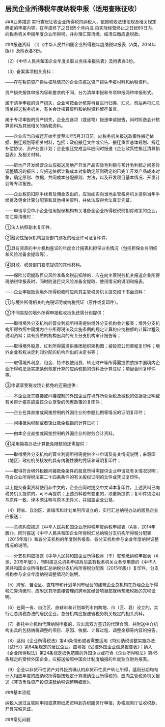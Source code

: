 ## 居民企业所得税年度纳税申报（适用查账征收）

###业务描述
     实行查账征收企业所得税的纳税人，依照税收法律法规及相关规定确定的申报内容，在年度终了之日起5个月内或
     自实际经营终止之日起60日内，向税务机关申报年度企业所得税，并办理汇算清缴，结清应缴应退税款。


###报送资料
（1）《中华人民共和国企业所得税年度纳税申报表（A类，2014年版）》及附表各3份。

（2）《中华人民共和国企业年度关联业务往来报告表》及附表各3份。

（3）备案事项相关资料：

——存在税前资产损失扣除情况的企业应报送资产损失申报材料和纳税资料。

资产损失按其申报内容和要求的不同，分为清单申报和专项申报两种申报形式。

属于清单申报的资产损失，企业可按会计核算科目进行归类、汇总，然后再将汇总清单报送税务机关，有关会计核算资料和纳税资料留存备查。

属于专项申报的资产损失，企业应逐项（或逐笔）报送申请报告，同时附送会计核算资料及其他相关的纳税资料。

——企业应当自搬迁开始年度至次年5月31日前，向税务机关报送政策性搬迁依据、搬迁规划等相关材料，包括：政府搬迁文件或公告、搬迁重置总体规划、拆迁补偿协议、资产处置计划；企业搬迁完成当年应同时报送《企业政策性搬迁清算损益表》及相关材料。

——房地产开发经营企业应报送房地产开发产品实际毛利额与预计毛利额之间差异调整情况的报告；应报送依据计税成本对象确定原则确定的已完工开发产品成本对象，确定原则、依据，共同成本分配原则、方法，以及开发项目基本情况、开发计划等专项报告。

——企业税前扣除手续费及佣金支出的，应当如实向当地主管税务机关提供当年手续费及佣金计算分配表和其他相关资料，并依法取得合法真实凭证。

——申请享受中小企业信用担保机构有关准备金企业所得税税前扣除政策的企业，在汇算清缴时：

①法人执照副本复印件，

②融资性担保机构监管部门颁发的经营许可证复印件，

③具有资质的中介机构鉴证的年度会计报表和担保业务情况（包括担保业务明细和风险准备金提取等），

④财政、税务部门要求提供的其他材料。

——保险公司提取巨灾风险准备金税前扣除的，应在向主管税务机关报送企业所得税纳税申报表时，同时附送巨灾风险准备金提取、使用情况的说明和报表。

——企业申报抵免境外所得税收时应向其主管税务机关提交如下书面资料：

①与境外所得相关的完税证明或纳税凭证（原件或复印件）。

②不同类型的境外所得申报税收抵免还需分别提供：

——取得境外分支机构的营业利润所得需提供境外分支机构会计报表；境外分支机构所得依照中国境内企业所得税法及实施条例的规定计算的应纳税额的计算过程及说明资料；具有资质的机构出具的有关分支机构审计报告等；

——取得境外股息、红利所得需提供集团组织架构图；被投资公司章程复印件；境外企业有权决定利润分配的机构作出的决定书等；

——取得境外利息、租金、特许权使用费、转让财产等所得需提供依照中国境内企业所得税法及实施条例规定计算的应纳税额的资料及计算过程；项目合同复印件等。

③申请享受税收饶让抵免的还需提供：

——本企业及其直接或间接控制的外国企业在境外所获免税及减税的依据及证明或有关审计报告披露该企业享受的优惠政策的复印件；

——企业在其直接或间接控制的外国企业的参股比例等情况的证明复印件；

——间接抵免税额或者饶让抵免税额的计算过程；

——由本企业直接或间接控制的外国企业的财务会计资料。

④采用简易办法计算抵免限额的还需提供：

——取得境外分支机构的营业利润所得需提供企业申请及有关情况说明；来源国（地区）政府机关核发的具有纳税性质的凭证和证明复印件；

——取得符合境外税额间接抵免条件的股息所得需提供企业申请及有关情况说明；符合企业所得税法第二十四条条件的有关股权证明的文件或凭证复印件。

以上提交备案资料使用非中文的，企业应同时提交中文译本复印件。上述资料已向税务机关提供的，可不再提供；上述资料若有变更的，须重新提供；复印件须注明与原件一致，译本须注明与原本无异义，并加盖企业公章。

（4）跨省、自治区、直辖市和计划单列市设立的，实行汇总纳税办法的居民企业应报送：

——总机构应报送《中华人民共和国企业所得税年度纳税申报表（A类，2014年版）》，同时报送《中华人民共和国企业所得税汇总纳税分支机构所得税分配表（2015年版）》和各分支机构的年度财务报表、各分支机构参与企业年度纳税调整情况的说明。

——分支机构应报送《中华人民共和国企业所得税月（季）度预缴纳税申报表（A类，2015年版）》，同时报送总机构申报后加盖有税务机关业务专用章的《中华人民共和国企业所得税汇总纳税分支机构所得税分配表（2015年版）》复印件，分支机构参与企业年度纳税调整情况的说明。

（5）跨省、自治区、直辖市和计划单列市经营的建筑企业总机构在办理企业所得税汇算清缴时，应附送其所直接管理的跨地区经营项目部就地预缴税款的完税证明。

（6）在同一省、自治区、直辖市和计划单列市内跨地、市（区、县）设立的，实行汇总纳税办法的居民企业，总分机构应报送省税务机关规定的相关资料。

（7）委托中介机构代理纳税申报的，应出具双方签订的代理合同，并附送中介机构出具的包括纳税调整的项目、原因、依据、计算过程、调整金额等内容的报告。

（8）适用《企业所得税法》第45条情形或者需要适用《特别纳税调整实施办法（试行）》第84条规定的居民企业，应填报《受控外国企业信息报告表》；纳入《企业所得税法》第24条规定抵免范围的外国企业或符合《企业所得税法》第45条规定的受控外国企业，应报送按照中国会计制度编报的年度独立财务报表。

（9）企业以非货币性资产对外投资确认的非货币性资产转让所得，适用分期均匀计入相应年度的应纳税所得额按规定计算缴纳企业所得税的，应向主管税务机关报送《非货币性资产投资递延纳税调整明细表》。



###基本流程

  纳税人通过互联网申报或携带纸质资料到办税服务厅申报，办税服务厅征收税款、开具完税凭证。

###常见问题




